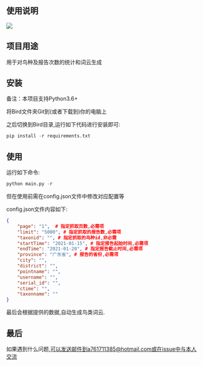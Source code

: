 ## 使用说明

<img src="https://img.shields.io/badge/Python-3.6%2F3.7%2F3.8-Red" >


## 项目用途

用于对鸟种及报告次数的统计和词云生成

## 安装

备注：本项目支持Python3.6+

将Bird文件夹Git到(或者下载到)你的电脑上

之后切换到Bird目录,运行如下代码进行安装即可:

```python
pip install -r requirements.txt
```

## 使用

运行如下命令:

```python
python main.py -r
```

但在使用前需在config.json文件中修改对应配置等

config.json文件内容如下:

```json
{
    "page": "1",  # 指定抓取页数,必需项
    "limit": "5000", # 指定抓取的报告数,必需项
    "taxonid": "", # 指定抓取的鸟种id,非必需
    "startTime": "2021-01-15", # 指定报告起始时间,必需项
    "endTime": "2021-01-20", # 指定报告截止时间,必需项
    "province": "广东省", # 报告的省份,必需项
    "city": "",
    "district": "",
    "pointname": "",
    "username": "",
    "serial_id": "",
    "ctime": "",
    "taxonname": ""
}
```

最后会根据提供的数据,自动生成鸟类词云.

## 最后

如果遇到什么问题,可以发送邮件到a761711385@hotmail.com或在issue中与本人交流

